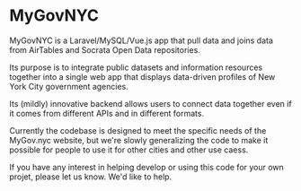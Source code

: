 # MyGovNYC
MyGovNYC is a Laravel/MySQL/Vue.js app that pull data and joins data from AirTables and Socrata Open Data repositories.

Its purpose is to integrate public datasets and information resources together into a single web app that displays data-driven profiles of New York City government agencies. 

Its (mildly) innovative backend allows users to connect data together even if it comes from different APIs and in different formats.

Currently the codebase is designed to meet the specific needs of the MyGov.nyc website, but we're slowly generalizing the code to make it possible for people to use it for other cities and other use caess. 

If you have any interest in helping develop or using this code for your own projet, please let us know. We'd like to help.
